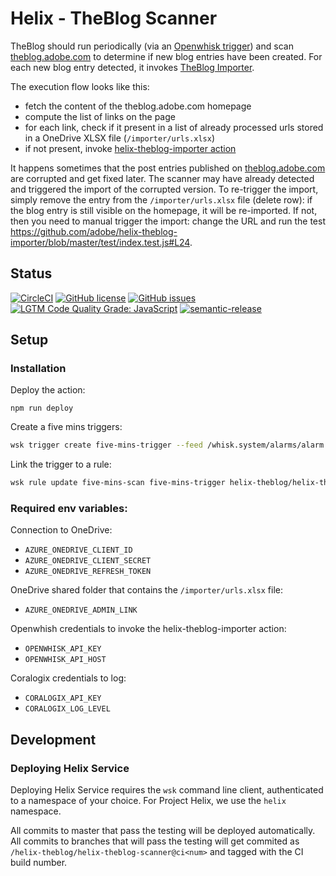 # Helix - TheBlog Scanner

TheBlog should run periodically (via an [Openwhisk trigger](https://github.com/apache/openwhisk/blob/master/docs/triggers_rules.md)) and scan [theblog.adobe.com](https://theblog.adobe.com) to determine if new blog entries have been created. For each new blog entry detected, it invokes [TheBlog Importer](https://github.com/adobe/helix-theblog-importer).

The execution flow looks like this:
- fetch the content of the theblog.adobe.com homepage
- compute the list of links on the page
- for each link, check if it present in a list of already processed urls stored in a OneDrive XLSX file (`/importer/urls.xlsx`)
- if not present, invoke [helix-theblog-importer action](https://github.com/adobe/helix-theblog-importer)

It happens sometimes that the post entries published on [theblog.adobe.com](https://theblog.adobe.com) are corrupted and get fixed later. The scanner may have already detected and triggered the import of the corrupted version. To re-trigger the import, simply remove the entry from the `/importer/urls.xlsx` file (delete row): if the blog entry is still visible on the homepage, it will be re-imported. If not, then you need to manual trigger the import: change the URL and run the test https://github.com/adobe/helix-theblog-importer/blob/master/test/index.test.js#L24.

## Status
[![CircleCI](https://img.shields.io/circleci/project/github/adobe/helix-theblog-scanner.svg)](https://circleci.com/gh/adobe/helix-theblog-scanner)
[![GitHub license](https://img.shields.io/github/license/adobe/helix-theblog-scanner.svg)](https://github.com/adobe/helix-theblog-scanner/blob/master/LICENSE.txt)
[![GitHub issues](https://img.shields.io/github/issues/adobe/helix-theblog-scanner.svg)](https://github.com/adobe/helix-theblog-scanner/issues)
[![LGTM Code Quality Grade: JavaScript](https://img.shields.io/lgtm/grade/javascript/g/adobe/helix-theblog-scanner.svg?logo=lgtm&logoWidth=18)](https://lgtm.com/projects/g/adobe/helix-theblog-scanner)
[![semantic-release](https://img.shields.io/badge/%20%20%F0%9F%93%A6%F0%9F%9A%80-semantic--release-e10079.svg)](https://github.com/semantic-release/semantic-release) 

## Setup

### Installation

Deploy the action:

```
npm run deploy
```

Create a five mins triggers:

```bash
wsk trigger create five-mins-trigger --feed /whisk.system/alarms/alarm --param cron "*/5 * * * *"
```

Link the trigger to a rule: 

```bash
wsk rule update five-mins-scan five-mins-trigger helix-theblog/helix-theblog-scanner@latest
```

### Required env variables:

Connection to OneDrive:

- `AZURE_ONEDRIVE_CLIENT_ID`
- `AZURE_ONEDRIVE_CLIENT_SECRET`
- `AZURE_ONEDRIVE_REFRESH_TOKEN`

OneDrive shared folder that contains the `/importer/urls.xlsx` file:

- `AZURE_ONEDRIVE_ADMIN_LINK`

Openwhish credentials to invoke the helix-theblog-importer action:

- `OPENWHISK_API_KEY`
- `OPENWHISK_API_HOST`

Coralogix credentials to log: 

- `CORALOGIX_API_KEY`
- `CORALOGIX_LOG_LEVEL`

## Development

### Deploying Helix Service

Deploying Helix Service requires the `wsk` command line client, authenticated to a namespace of your choice. For Project Helix, we use the `helix` namespace.

All commits to master that pass the testing will be deployed automatically. All commits to branches that will pass the testing will get commited as `/helix-theblog/helix-theblog-scanner@ci<num>` and tagged with the CI build number.
